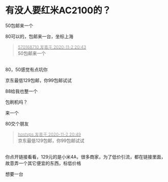 # 有没人要红米AC2100的？


50包邮来一个

80可以的，包邮来一台，坐标上海

<div class="quote"><blockquote><font size="2"><a href="https://www.hostloc.com/forum.php?mod=redirect&amp;goto=findpost&amp;pid=9391028&amp;ptid=761430" target="_blank"><font color="#999999">570168710 发表于 2020-11-2 20:43</font></a></font><br />
50包邮来一个</blockquote></div><br />
80，50感觉有点坑你

京东最低129包邮，你99包邮试试

88给我也整一个

包刷机吗？

来一个

80交个朋友<img src="static/image/smiley/yct/008.gif" smilieid="39" border="0" alt="" />

<div class="quote"><blockquote><font size="2"><a href="https://www.hostloc.com/forum.php?mod=redirect&amp;goto=findpost&amp;pid=9391063&amp;ptid=761430" target="_blank"><font color="#999999">hostvps 发表于 2020-11-2 20:49</font></a></font><br />
京东最低129包邮，你99包邮试试</blockquote></div><br />
你点开链接看看，129元的是小米4A，很多商家，为了低价引流，都在链接里面，故意弄一个其它便宜的东西，标低价格

想要一台
